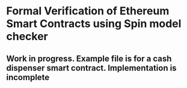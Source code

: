 # Formal Verification of Ethereum Smart Contracts using Spin model checker

## Work in progress. Example file is for a cash dispenser smart contract. Implementation is incomplete
